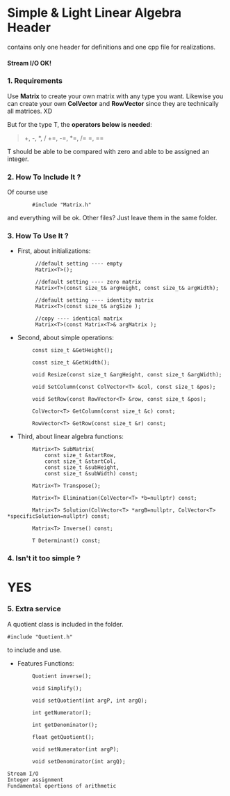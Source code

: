 # Simple & Light Linear Algebra Header

contains only one header for definitions and one cpp file for realizations.

#### Stream I/O OK!

### 1. Requirements

Use **Matrix<T>** to create your own matrix with any type you want.
Likewise you can create your own **ColVector<T>** and **RowVector<T>**
since they are technically all matrices. XD

But for the type T, the **operators below is needed**:

> +, -, *, /
> +=, -=, *=, /=
> =, ==

T should be able to be compared with zero and able to be assigned an integer.

### 2. How To Include It ?

Of course use
```
        #include "Matrix.h"
```
and everything will be ok.
Other files? Just leave them in the same folder.

### 3. How To Use It ?

- First, about initializations:

```
         //default setting ---- empty
         Matrix<T>();

         //default setting ---- zero matrix
         Matrix<T>(const size_t& argHeight, const size_t& argWidth);

         //default setting ---- identity matrix
         Matrix<T>(const size_t& argSize );

         //copy ---- identical matrix
         Matrix<T>(const Matrix<T>& argMatrix );
```

- Second, about simple operations:

```
        const size_t &GetHeight();

        const size_t &GetWidth();

        void Resize(const size_t &argHeight, const size_t &argWidth);

        void SetColumn(const ColVector<T> &col, const size_t &pos);

        void SetRow(const RowVector<T> &row, const size_t &pos);

        ColVector<T> GetColumn(const size_t &c) const;

        RowVector<T> GetRow(const size_t &r) const;
```

- Third,  about linear algebra functions:

```
        Matrix<T> SubMatrix(
            const size_t &startRow,
            const size_t &startCol,
            const size_t &subHeight,
            const size_t &subWidth) const;

        Matrix<T> Transpose();

        Matrix<T> Elimination(ColVector<T> *b=nullptr) const;

        Matrix<T> Solution(ColVector<T> *argB=nullptr, ColVector<T> *specificSolution=nullptr) const;

        Matrix<T> Inverse() const;

        T Determinant() const;
```

### 4. Isn't it too simple ?

# YES

### 5. Extra service

A quotient class is included in the folder.
```
#include "Quotient.h"
```
to include and use.

- Features
   Functions:
```
        Quotient inverse();

        void Simplify();

        void setQuotient(int argP, int argQ);

        int getNumerator();

        int getDenominator();

        float getQuotient();

        void setNumerator(int argP);

        void setDenominator(int argQ);

```
    Stream I/O
    Integer assignment
    Fundamental opertions of arithmetic
